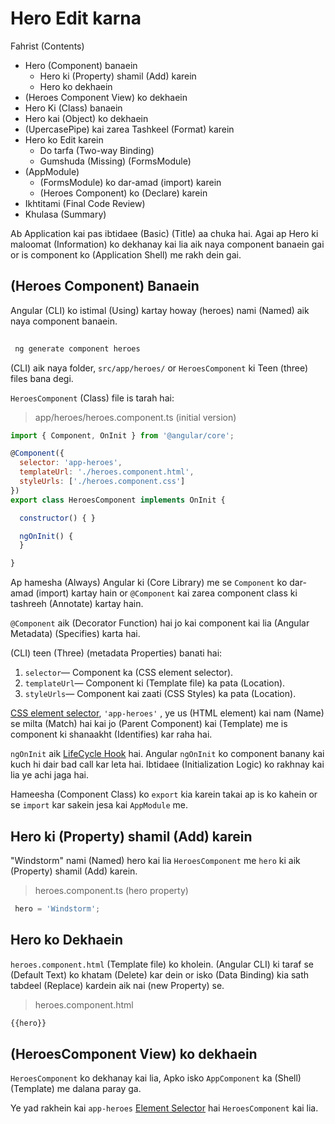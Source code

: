# Hero Edit karna

Fahrist (Contents)
* Hero (Component) banaein
  * Hero ki (Property) shamil (Add) karein
  * Hero ko dekhaein
* (Heroes Component View) ko dekhaein
* Hero Ki (Class) banaein
* Hero kai (Object) ko dekhaein
* (UpercasePipe) kai zarea Tashkeel (Format) karein
* Hero ko Edit karein
  * Do tarfa (Two-way Binding)
  * Gumshuda (Missing) (FormsModule)
* (AppModule)
  * (FormsModule) ko dar-amad (import) karein
  * (Heroes Component) ko (Declare) karein
* Ikhtitami (Final Code Review)
* Khulasa (Summary)

Ab Application kai pas ibtidaee (Basic) (Title) aa chuka hai. Agai ap Hero ki maloomat (Information) ko dekhanay kai lia aik naya component banaein gai or is component ko (Application Shell) me rakh dein gai.

## (Heroes Component) Banaein

Angular (CLI) ko istimal (Using) kartay howay (heroes) nami (Named) aik naya component banaein.

```javascript
 
 ng generate component heroes

```

(CLI) aik naya folder, ```src/app/heroes/``` or  ```HeroesComponent``` ki Teen (three) files bana degi.

```HeroesComponent``` (Class) file is tarah hai:

> app/heroes/heroes.component.ts (initial version)

```javascript
import { Component, OnInit } from '@angular/core';

@Component({
  selector: 'app-heroes',
  templateUrl: './heroes.component.html',
  styleUrls: ['./heroes.component.css']
})
export class HeroesComponent implements OnInit {

  constructor() { }

  ngOnInit() {
  }

}
```

Ap hamesha (Always) Angular ki (Core Library) me se ```Component``` ko dar-amad (import) kartay hain
or ```@Component``` kai zarea component class ki tashreeh (Annotate) kartay hain.

```@Component``` aik (Decorator Function) hai jo kai component kai lia (Angular Metadata) (Specifies) karta hai.

(CLI) teen (Three) (metadata Properties) banati hai:
  1. ```selector```— Component ka (CSS element selector).
  2. ```templateUrl```— Component ki (Template file) ka pata (Location).
  3. ```styleUrls```— Component kai zaati (CSS Styles) ka pata (Location).


[CSS element selector](https://developer.mozilla.org/en-US/docs/Web/CSS/Type_selectors), ```'app-heroes'``` , ye us (HTML element) kai nam (Name) se milta (Match) hai kai jo (Parent Component) kai (Template) me is component ki shanaakht (Identifies) kar raha hai.

```ngOnInit``` aik [LifeCycle Hook](https://angular.io/guide/lifecycle-hooks#oninit) hai. Angular ```ngOnInit``` ko component banany kai kuch hi dair bad call kar leta hai. Ibtidaee (Initialization Logic) ko rakhnay kai lia ye achi jaga hai.

Hameesha (Component Class) ko ```export``` kia karein takai ap is ko kahein or se ```import``` kar sakein jesa kai ```AppModule``` me.

## Hero ki (Property) shamil (Add) karein

"Windstorm" nami (Named) hero kai lia ```HeroesComponent``` me ```hero``` ki aik  (Property) shamil (Add) karein.

> heroes.component.ts (hero property)

```javascript
 hero = 'Windstorm';
```

## Hero ko Dekhaein

```heroes.component.html``` (Template file) ko kholein. (Angular CLI) ki taraf se (Default Text) ko khatam (Delete) kar dein or isko (Data Binding) kia sath tabdeel (Replace) kardein aik nai (new Property) se.

> heroes.component.html
```javascript
{{hero}}
```

## (HeroesComponent View) ko dekhaein

```HeroesComponent``` ko dekhanay kai lia, Apko isko ```AppComponent``` ka (Shell) (Template) me dalana paray ga.

Ye yad rakhein kai ```app-heroes``` [Element Selector](https://angular.io/tutorial/toh-pt1#selector) hai ```HeroesComponent``` kai lia.